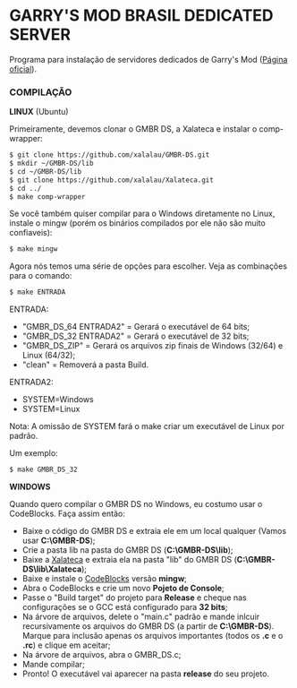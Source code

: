 # GARRY'S MOD BRASIL DEDICATED SERVER

Programa para instalação de servidores dedicados de Garry's Mod ([Página oficial](http://gmbrblog.blogspot.com.br/2012/07/garrys-mod-brasil-dedicated-server-gmbr.html)).

### COMPILAÇÃO


**LINUX** (Ubuntu)

Primeiramente, devemos clonar o GMBR DS, a Xalateca e instalar o comp-wrapper:

```sh
$ git clone https://github.com/xalalau/GMBR-DS.git
$ mkdir ~/GMBR-DS/lib
$ cd ~/GMBR-DS/lib
$ git clone https://github.com/xalalau/Xalateca.git
$ cd ../
$ make comp-wrapper
````

Se você também quiser compilar para o Windows diretamente no Linux, instale o mingw (porém os binários compilados por ele não são muito confiaveis):

```sh
$ make mingw
````

Agora nós temos uma série de opções para escolher. Veja as combinações para o comando:

```sh
$ make ENTRADA
````

ENTRADA:
- "GMBR_DS_64 ENTRADA2"  = Gerará o executável de 64 bits;
- "GMBR_DS_32 ENTRADA2"  = Gerará o executável de 32 bits;
- "GMBR_DS_ZIP"          = Gerará os arquivos zip finais de Windows (32/64) e Linux (64/32);
- "clean"                = Removerá a pasta Build.

ENTRADA2:
- SYSTEM=Windows
- SYSTEM=Linux

Nota: A omissão de SYSTEM fará o make criar um executável de Linux por padrão.

Um exemplo:

```sh
$ make GMBR_DS_32
````

**WINDOWS**

Quando quero compilar o GMBR DS no Windows, eu costumo usar o CodeBlocks. Faça assim então:

- Baixe o código do GMBR DS e extraia ele em um local qualquer (Vamos usar **C:\GMBR-DS**);
- Crie a pasta lib na pasta do GMBR DS (**C:\GMBR-DS\lib**);
- Baixe a [Xalateca](https://github.com/xalalau/Xalateca) e extraia ela na pasta "lib" do GMBR DS (**C:\GMBR-DS\lib\Xalateca**);
- Baixe e instale o [CodeBlocks](http://www.codeblocks.org/downloads/26) versão **mingw**;
- Abra o CodeBlocks e crie um novo **Pojeto de Console**;
- Passe o "Build target" do projeto para **Release** e cheque nas configurações se o GCC está configurado para **32 bits**;
- Na árvore de arquivos, delete o "main.c" padrão e mande inlcuir recursivamente os arquivos do GMBR DS (a partir de **C:\GMBR-DS**). Marque para inclusão apenas os arquivos importantes (todos os **.c** e o **.rc**) e clique em aceitar;
- Na árvore de arquivos, abra o GMBR_DS.c;
- Mande compilar;
- Pronto! O executável vai aparecer na pasta **release** do seu projeto.

